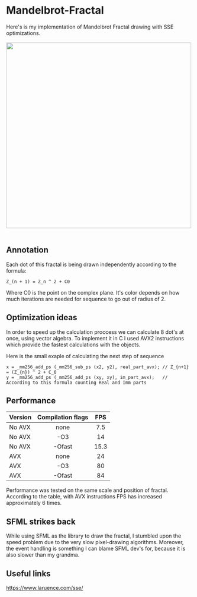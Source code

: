 # Mandelbrot-Fractal
 Here's is my implementation of Mandelbrot Fractal drawing with SSE optimizations.
 </br>
 </br>
<img src="https://user-images.githubusercontent.com/57039216/227485430-7cd9c1d4-45a2-491a-a618-9aba52ce0a21.png" width="500px"/>
 </br>
 </br>

## Annotation
Each dot of this fractal is being drawn independently according to the formula:
~~~
Z_(n + 1) = Z_n ^ 2 + C0
~~~
Where C0 is the point on the complex plane. It's color depends on how much iterations are needed for sequence to go out of radius of 2.

## Optimization ideas

In order to speed up the calculation proccess we can calculate 8 dot's at once, using vector algebra. To implement it in C I used AVX2 instructions which provide the fastest calculations with the objects.

Here is the small exaple of calculating the next step of sequence
~~~
x = _mm256_add_ps (_mm256_sub_ps (x2, y2), real_part_avx); // Z_{n+1} = (Z_{n}) ^ 2 + C_0
y = _mm256_add_ps (_mm256_add_ps (xy, xy), im_part_avx);   // According to this formula counting Real and Imm parts 
~~~

## Performance

| Version      | Compilation flags | FPS |
| ------      | :---------------: | :------------: | 
| No AVX      | none              | 7.5            |  
| No AVX      | -О3               | 14             |  
| No AVX      | -Оfast            | 15.3           | 
| AVX         | none              | 24             |  
| AVX         | -О3               | 80             | 
| AVX         | -Ofast            | 84             | 


Performance was tested on the same scale and position of fractal. According to the table, with AVX instructions FPS has increased approximately 6 times.

## SFML strikes back

While using SFML as the library to draw the fractal, I stumbled upon the speed problem due to the very slow pixel-drawing algorithms. Moreover, the event handling is something I can blame SFML dev's for, because it is also slower than my grandma.

## Useful links 
https://www.laruence.com/sse/
